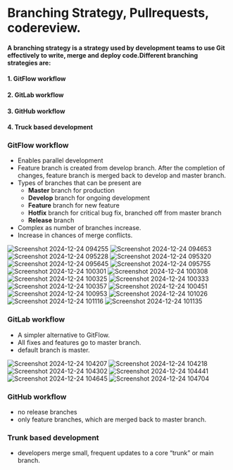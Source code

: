 # Branching Strategy, Pullrequests, codereview.

#### A branching strategy is a strategy used by development teams to use Git effectively to write, merge and deploy code.Different branching strategies are:
#### 1. GitFlow workflow
#### 2. GitLab workflow
#### 3. GitHub workflow
#### 4. Truck based development

### GitFlow workflow
- Enables parallel development
- Feature branch is created from develop branch. After the completion of changes, feature branch is merged back to develop and master branch.
- Types of branches that can be present are
    - __Master__ branch for production
    - __Develop__ branch for ongoing development
    - __Feature__ branch for new feature
    - __Hotfix__ branch for critical bug fix, branched off from master branch
    - __Release__ branch
- Complex as number of branches increase.
- Increase in chances of merge conflicts.

![Screenshot 2024-12-24 094255](https://github.com/user-attachments/assets/4875afda-c406-4138-96b4-21255e29aa9d)
![Screenshot 2024-12-24 094653](https://github.com/user-attachments/assets/b279f20c-8240-4afd-b24c-c527741182fe)
![Screenshot 2024-12-24 095228](https://github.com/user-attachments/assets/ca2cdb6c-93f7-4bdb-96a6-96a8906924d8)
![Screenshot 2024-12-24 095320](https://github.com/user-attachments/assets/673353e7-c703-4854-9385-f3a8454645fd)
![Screenshot 2024-12-24 095645](https://github.com/user-attachments/assets/c9f39b60-c8ed-4cd8-b7ed-f6fdd0be1055)
![Screenshot 2024-12-24 095755](https://github.com/user-attachments/assets/caede3c4-7ac5-444f-9104-76d3afece0f3)
![Screenshot 2024-12-24 100301](https://github.com/user-attachments/assets/b829ab82-8765-4efa-9437-2c84e3b18aa7)
![Screenshot 2024-12-24 100308](https://github.com/user-attachments/assets/ba48de2f-da67-43fd-be8c-387d29b35073)
![Screenshot 2024-12-24 100325](https://github.com/user-attachments/assets/41b996da-f6ef-4bf3-ac77-efbc701194ab)
![Screenshot 2024-12-24 100333](https://github.com/user-attachments/assets/ea535525-1567-4c55-9702-e210a4bfeade)
![Screenshot 2024-12-24 100357](https://github.com/user-attachments/assets/0f215e8b-6418-444d-b14b-6905ae4fc94d)
![Screenshot 2024-12-24 100451](https://github.com/user-attachments/assets/3160acd7-e427-4d7c-a6b8-0285df1b1280)
![Screenshot 2024-12-24 100953](https://github.com/user-attachments/assets/5f7f183c-4c3b-41f4-a8b9-985519730daf)
![Screenshot 2024-12-24 101026](https://github.com/user-attachments/assets/5254eb43-91f1-49c3-861a-29da9ce9db17)
![Screenshot 2024-12-24 101116](https://github.com/user-attachments/assets/91d496c3-3694-439e-a99e-bfdf66592f0f)
![Screenshot 2024-12-24 101135](https://github.com/user-attachments/assets/f790710c-9fdd-4d05-a738-e215df062149)

### GitLab workflow

- A simpler alternative to GitFlow.
- All fixes and features go to master branch.
- default branch is master.
  
![Screenshot 2024-12-24 104207](https://github.com/user-attachments/assets/57e570ac-30e0-4eca-be2e-6d8d5a050af5)
![Screenshot 2024-12-24 104218](https://github.com/user-attachments/assets/d359ef67-0582-4261-851e-b91813aebd1c)
![Screenshot 2024-12-24 104302](https://github.com/user-attachments/assets/786f2784-7c48-44fc-8875-f1ff2af8d73e)
![Screenshot 2024-12-24 104441](https://github.com/user-attachments/assets/c05dd1ff-d219-433c-a25c-672ae90c07fb)
![Screenshot 2024-12-24 104645](https://github.com/user-attachments/assets/0000b0f5-8f29-4e0e-8f70-a9994ff6991c)
![Screenshot 2024-12-24 104704](https://github.com/user-attachments/assets/408d61ed-ef41-4db8-8017-fcbd9f989d2b)

### GitHub workflow
- no release branches
- only feature branches, which are merged back to master branch.

### Trunk based development

- developers merge small, frequent updates to a core “trunk” or main branch.
